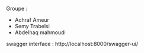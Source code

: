 Groupe : 
  - Achraf Ameur
  - Semy Trabelsi
  - Abdelhaq mahmoudi

swagger interface : http://localhost:8000/swagger-ui/
